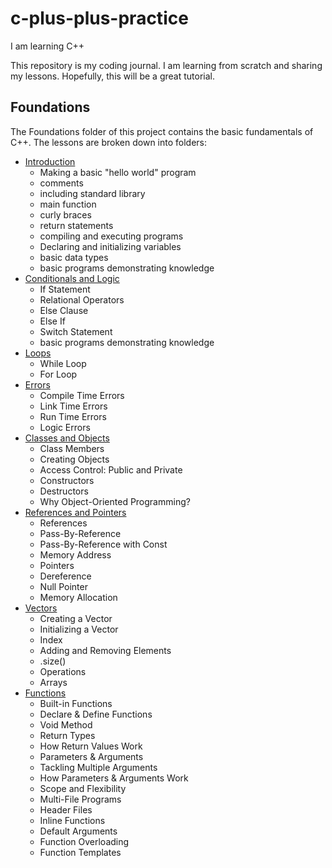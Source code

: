# c-plus-plus-practice
I am learning C++

This repository is my coding journal. I am learning from scratch and sharing my lessons. Hopefully, this will be a great tutorial.

## Foundations

The Foundations folder of this project contains the basic fundamentals of C++. The lessons are broken down into folders:
- [Introduction](https://github.com/keldavis/c-plus-plus-practice/tree/master/foundations/1.%20Introduction)
	- Making a basic "hello world" program
	- comments
	- including standard library
	- main function
	- curly braces
	- return statements
	- compiling and executing programs
	- Declaring and initializing variables
	- basic data types
	- basic programs demonstrating knowledge
- [Conditionals and Logic](https://github.com/keldavis/c-plus-plus-practice/tree/master/foundations/2.%20Conditionals%20and%20Logic)
	- If Statement
	- Relational Operators
	- Else Clause
	- Else If
	- Switch Statement
	- basic programs demonstrating knowledge
- [Loops](https://github.com/keldavis/c-plus-plus-practice/tree/master/foundations/3.%20Loops)
	- While Loop
	- For Loop
- [Errors](https://github.com/keldavis/c-plus-plus-practice/tree/master/foundations/4.%20Errors)
	- Compile Time Errors
	- Link Time Errors
	- Run Time Errors
	- Logic Errors
- [Classes and Objects](https://github.com/keldavis/c-plus-plus-practice/tree/master/foundations/5.%20Classes%20and%20Objects)
	- Class Members
	- Creating Objects
	- Access Control: Public and Private
	- Constructors
	- Destructors
	- Why Object-Oriented Programming?
- [References and Pointers](https://github.com/keldavis/c-plus-plus-practice/tree/master/foundations/6.%20References%20and%20Pointers)
	- References
	- Pass-By-Reference
	- Pass-By-Reference with Const
	- Memory Address
	- Pointers
	- Dereference
	- Null Pointer
	- Memory Allocation
- [Vectors](https://github.com/keldavis/c-plus-plus-practice/tree/master/foundations/7.%20Vectors)
	- Creating a Vector
	- Initializing a Vector
	- Index
	- Adding and Removing Elements
	- .size()
	- Operations
	- Arrays
- [Functions](https://github.com/keldavis/c-plus-plus-practice/tree/master/foundations/8.%20Functions)
	- Built-in Functions
	- Declare & Define Functions
	- Void Method
	- Return Types
	- How Return Values Work
	- Parameters & Arguments
	- Tackling Multiple Arguments
	- How Parameters & Arguments Work
	- Scope and Flexibility
	- Multi-File Programs
	- Header Files
	- Inline Functions
	- Default Arguments
	- Function Overloading
	- Function Templates